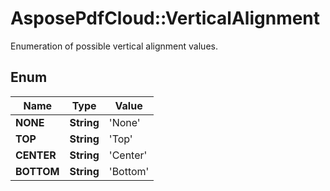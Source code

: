 # AsposePdfCloud::VerticalAlignment
Enumeration of possible vertical alignment values.

## Enum
Name | Type | Value
------------ | ------------- | -------------
**NONE** | **String** | 'None'
**TOP** | **String** | 'Top'
**CENTER** | **String** | 'Center'
**BOTTOM** | **String** | 'Bottom'



